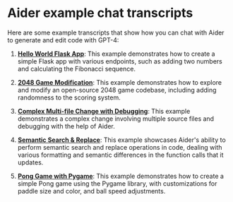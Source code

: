 # Aider example chat transcripts

Here are some example transcripts that show how you can chat with Aider to generate and edit code with GPT-4:

1. [**Hello World Flask App**](hello-world-flask.md): This example demonstrates how to create a simple Flask app with various endpoints, such as adding two numbers and calculating the Fibonacci sequence.

2. [**2048 Game Modification**](2048-game.md): This example demonstrates how to explore and modify an open-source 2048 game codebase, including adding randomness to the scoring system.

3. [**Complex Multi-file Change with Debugging**](complex-change.md): This example demonstrates a complex change involving multiple source files and debugging with the help of Aider.

4. [**Semantic Search & Replace**](semantic-search-replace.md): This example showcases Aider's ability to perform semantic search and replace operations in code, dealing with various formatting and semantic differences in the function calls that it updates.

5. [**Pong Game with Pygame**](pong.md): This example demonstrates how to create a simple Pong game using the Pygame library, with customizations for paddle size and color, and ball speed adjustments.
